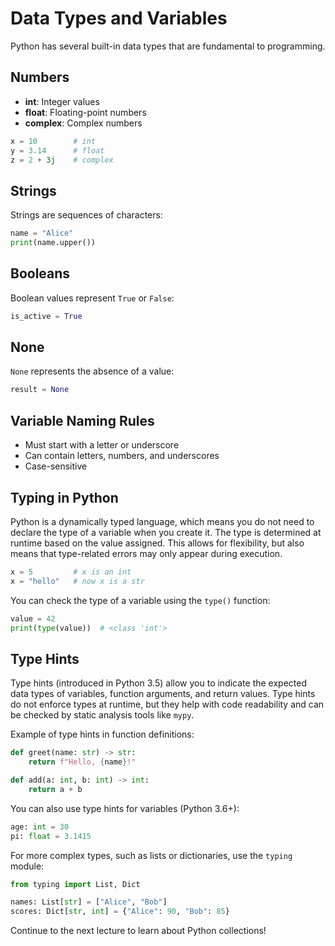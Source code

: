 # Data Types and Variables

Python has several built-in data types that are fundamental to programming.

## Numbers

- **int**: Integer values
- **float**: Floating-point numbers
- **complex**: Complex numbers

```python
x = 10        # int
y = 3.14      # float
z = 2 + 3j    # complex
```

## Strings

Strings are sequences of characters:

```python
name = "Alice"
print(name.upper())
```

## Booleans

Boolean values represent `True` or `False`:

```python
is_active = True
```

## None

`None` represents the absence of a value:

```python
result = None
```

## Variable Naming Rules

- Must start with a letter or underscore
- Can contain letters, numbers, and underscores
- Case-sensitive

## Typing in Python

Python is a dynamically typed language, which means you do not need to declare the type of a variable when you create it. The type is determined at runtime based on the value assigned. This allows for flexibility, but also means that type-related errors may only appear during execution.

```python
x = 5         # x is an int
x = "hello"   # now x is a str
```

You can check the type of a variable using the `type()` function:

```python
value = 42
print(type(value))  # <class 'int'>
```

## Type Hints

Type hints (introduced in Python 3.5) allow you to indicate the expected data types of variables, function arguments, and return values. Type hints do not enforce types at runtime, but they help with code readability and can be checked by static analysis tools like `mypy`.

Example of type hints in function definitions:

```python
def greet(name: str) -> str:
    return f"Hello, {name}!"

def add(a: int, b: int) -> int:
    return a + b
```

You can also use type hints for variables (Python 3.6+):

```python
age: int = 30
pi: float = 3.1415
```

For more complex types, such as lists or dictionaries, use the `typing` module:

```python
from typing import List, Dict

names: List[str] = ["Alice", "Bob"]
scores: Dict[str, int] = {"Alice": 90, "Bob": 85}
```

Continue to the next lecture to learn about Python collections!
